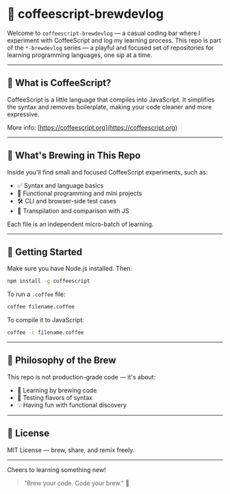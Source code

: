 # 🍺 coffeescript-brewdevlog

Welcome to `coffeescript-brewdevlog` — a casual coding bar where I experiment with CoffeeScript and log my learning process. This repo is part of the `*-brewdevlog` series — a playful and focused set of repositories for learning programming languages, one sip at a time.

---

## 🧬 What is CoffeeScript?

CoffeeScript is a little language that compiles into JavaScript. It simplifies the syntax and removes boilerplate, making your code cleaner and more expressive.

More info: [https://coffeescript.org](https://coffeescript.org)

---

## 🍻 What's Brewing in This Repo

Inside you'll find small and focused CoffeeScript experiments, such as:

- ✅ Syntax and language basics  
- 🧪 Functional programming and mini projects  
- 🛠️ CLI and browser-side test cases  
- 🔄 Transpilation and comparison with JS  

Each file is an independent micro-batch of learning.

---

## 🚀 Getting Started

Make sure you have Node.js installed. Then:

```bash
npm install -g coffeescript
```

To run a `.coffee` file:

```bash
coffee filename.coffee
```

To compile it to JavaScript:

```bash
coffee -c filename.coffee
```

---

## 💭 Philosophy of the Brew

This repo is not production-grade code — it's about:

- 🧠 Learning by brewing code  
- 🧪 Testing flavors of syntax  
- 💡 Having fun with functional discovery  

---

## 📜 License

MIT License — brew, share, and remix freely.

---

Cheers to learning something new!  
> "Brew your code. Code your brew." 🍺

